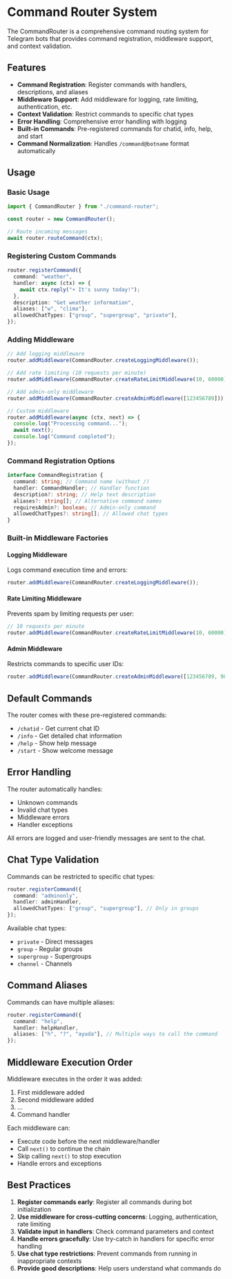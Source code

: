 # Command Router System

The CommandRouter is a comprehensive command routing system for Telegram bots that provides command registration, middleware support, and context validation.

## Features

- **Command Registration**: Register commands with handlers, descriptions, and aliases
- **Middleware Support**: Add middleware for logging, rate limiting, authentication, etc.
- **Context Validation**: Restrict commands to specific chat types
- **Error Handling**: Comprehensive error handling with logging
- **Built-in Commands**: Pre-registered commands for chatid, info, help, and start
- **Command Normalization**: Handles `/command@botname` format automatically

## Usage

### Basic Usage

```typescript
import { CommandRouter } from "./command-router";

const router = new CommandRouter();

// Route incoming messages
await router.routeCommand(ctx);
```

### Registering Custom Commands

```typescript
router.registerCommand({
  command: "weather",
  handler: async (ctx) => {
    await ctx.reply("☀️ It's sunny today!");
  },
  description: "Get weather information",
  aliases: ["w", "clima"],
  allowedChatTypes: ["group", "supergroup", "private"],
});
```

### Adding Middleware

```typescript
// Add logging middleware
router.addMiddleware(CommandRouter.createLoggingMiddleware());

// Add rate limiting (10 requests per minute)
router.addMiddleware(CommandRouter.createRateLimitMiddleware(10, 60000));

// Add admin-only middleware
router.addMiddleware(CommandRouter.createAdminMiddleware([123456789]));

// Custom middleware
router.addMiddleware(async (ctx, next) => {
  console.log("Processing command...");
  await next();
  console.log("Command completed");
});
```

### Command Registration Options

```typescript
interface CommandRegistration {
  command: string; // Command name (without /)
  handler: CommandHandler; // Handler function
  description?: string; // Help text description
  aliases?: string[]; // Alternative command names
  requiresAdmin?: boolean; // Admin-only command
  allowedChatTypes?: string[]; // Allowed chat types
}
```

### Built-in Middleware Factories

#### Logging Middleware

Logs command execution time and errors:

```typescript
router.addMiddleware(CommandRouter.createLoggingMiddleware());
```

#### Rate Limiting Middleware

Prevents spam by limiting requests per user:

```typescript
// 10 requests per minute
router.addMiddleware(CommandRouter.createRateLimitMiddleware(10, 60000));
```

#### Admin Middleware

Restricts commands to specific user IDs:

```typescript
router.addMiddleware(CommandRouter.createAdminMiddleware([123456789, 987654321]));
```

## Default Commands

The router comes with these pre-registered commands:

- `/chatid` - Get current chat ID
- `/info` - Get detailed chat information
- `/help` - Show help message
- `/start` - Show welcome message

## Error Handling

The router automatically handles:

- Unknown commands
- Invalid chat types
- Middleware errors
- Handler exceptions

All errors are logged and user-friendly messages are sent to the chat.

## Chat Type Validation

Commands can be restricted to specific chat types:

```typescript
router.registerCommand({
  command: "adminonly",
  handler: adminHandler,
  allowedChatTypes: ["group", "supergroup"], // Only in groups
});
```

Available chat types:

- `private` - Direct messages
- `group` - Regular groups
- `supergroup` - Supergroups
- `channel` - Channels

## Command Aliases

Commands can have multiple aliases:

```typescript
router.registerCommand({
  command: "help",
  handler: helpHandler,
  aliases: ["h", "?", "ayuda"], // Multiple ways to call the command
});
```

## Middleware Execution Order

Middleware executes in the order it was added:

1. First middleware added
2. Second middleware added
3. ...
4. Command handler

Each middleware can:

- Execute code before the next middleware/handler
- Call `next()` to continue the chain
- Skip calling `next()` to stop execution
- Handle errors and exceptions

## Best Practices

1. **Register commands early**: Register all commands during bot initialization
2. **Use middleware for cross-cutting concerns**: Logging, authentication, rate limiting
3. **Validate input in handlers**: Check command parameters and context
4. **Handle errors gracefully**: Use try-catch in handlers for specific error handling
5. **Use chat type restrictions**: Prevent commands from running in inappropriate contexts
6. **Provide good descriptions**: Help users understand what commands do
